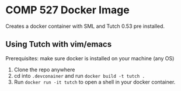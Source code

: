 # COMP 527 Docker Image

Creates a docker container with SML and Tutch 0.53 pre installed.

## Using Tutch with vim/emacs

Prerequisites: make sure docker is installed on your machine (any OS)

1. Clone the repo anywhere 
2. cd into `.devconainer` and run `docker build -t tutch .`
3. Run `docker run -it tutch` to open a shell in your docker container. 
